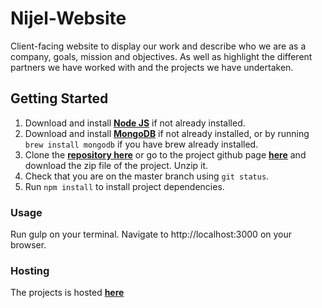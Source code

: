 # Nijel-Website

Client-facing website to display our work and describe who we are as a company, goals, mission and objectives. As well as highlight the different partners we have worked with and the projects we have undertaken.

## Getting Started

1. Download and install [**Node JS**](https://nodejs.org/en/) if not already installed.
1. Download and install [**MongoDB**](https://docs.mongodb.com/getting-started/shell/tutorial/install-mongodb-on-os-x/) if not already installed, or by running `brew install mongodb` if you have brew already installed.
1. Clone the [**repository here**](https://github.com/NiJeLorg/NiJeL-Website.git) or go to the project github page [**here**](https://github.com/NiJeLorg/NiJeL-Website) and download the zip file of the project. Unzip it.
1. Check that you are on the master branch using `git status`.
1. Run `npm install` to install project dependencies.

### Usage

Run gulp on your terminal. Navigate to http://localhost:3000 on your browser.

### Hosting

The projects is hosted [**here**](https://nijel-website.herokuapp.com/)



